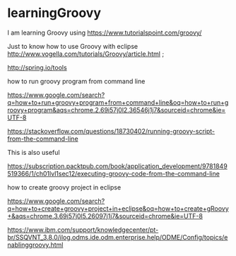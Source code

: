 # learningGroovy
I am learning Groovy using https://www.tutorialspoint.com/groovy/  


Just to know how to use Groovy with eclipse http://www.vogella.com/tutorials/Groovy/article.html  ;

http://spring.io/tools

how to run groovy program from command line

https://www.google.com/search?q=how+to+run+groovy+program+from+command+line&oq=how+to+run+groovy+program&aqs=chrome.2.69i57j0l2.36546j1j7&sourceid=chrome&ie=UTF-8

https://stackoverflow.com/questions/18730402/running-groovy-script-from-the-command-line

This is also useful

https://subscription.packtpub.com/book/application_development/9781849519366/1/ch01lvl1sec12/executing-groovy-code-from-the-command-line

how to create groovy project in eclipse

https://www.google.com/search?q=how+to+create+groovy+project+in+eclipse&oq=how+to+create+gRoovy+&aqs=chrome.3.69i57j0l5.26097j1j7&sourceid=chrome&ie=UTF-8

https://www.ibm.com/support/knowledgecenter/pt-br/SSQVNT_3.8.0/ilog.odms.ide.odm.enterprise.help/ODME/Config/topics/enablinggroovy.html


